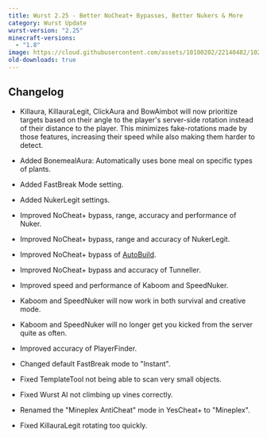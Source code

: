 ```yaml
---
title: Wurst 2.25 - Better NoCheat+ Bypasses, Better Nukers & More
category: Wurst Update
wurst-version: "2.25"
minecraft-versions:
  - "1.8"
image: https://cloud.githubusercontent.com/assets/10100202/22140482/1024c326-deed-11e6-8096-c0d2085eba88.jpg
old-downloads: true
---
```

## Changelog

- Killaura, KillauraLegit, ClickAura and BowAimbot will now prioritize targets based on their angle to the player's server-side rotation instead of their distance to the player. This minimizes fake-rotations made by those features, increasing their speed while also making them harder to detect.

- Added BonemealAura: Automatically uses bone meal on specific types of plants.

- Added FastBreak Mode setting.

- Added NukerLegit settings.

- Improved NoCheat+ bypass, range, accuracy and performance of Nuker.

- Improved NoCheat+ bypass, range and accuracy of NukerLegit.

- Improved NoCheat+ bypass of [AutoBuild](https://wiki.wurstclient.net/autobuild).

- Improved NoCheat+ bypass and accuracy of Tunneller.

- Improved speed and performance of Kaboom and SpeedNuker.

- Kaboom and SpeedNuker will now work in both survival and creative mode.

- Kaboom and SpeedNuker will no longer get you kicked from the server quite as often.

- Improved accuracy of PlayerFinder.

- Changed default FastBreak mode to "Instant".

- Fixed TemplateTool not being able to scan very small objects.

- Fixed Wurst AI not climbing up vines correctly.

- Renamed the "Mineplex AntiCheat" mode in YesCheat+ to "Mineplex".

- Fixed KillauraLegit rotating too quickly.
